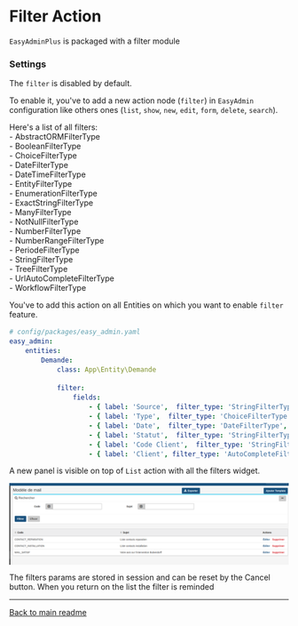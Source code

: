 # Filter Action

`EasyAdminPlus` is packaged with a filter module

### Settings

The `filter` is disabled by default.

To enable it, you've to add a new action node (`filter`) in `EasyAdmin` configuration like others ones (`list`, `show`, `new`, `edit`, `form`, `delete`, `search`).

Here's a list of all filters:<br/>
    - AbstractORMFilterType<br/>
    - BooleanFilterType<br/>
    - ChoiceFilterType<br/>
    - DateFilterType<br/>
    - DateTimeFilterType<br/>
    - EntityFilterType<br/>
    - EnumerationFilterType<br/>
    - ExactStringFilterType<br/>
    - ManyFilterType<br/>
    - NotNullFilterType<br/>
    - NumberFilterType<br/>
    - NumberRangeFilterType<br/>
    - PeriodeFilterType<br/>
    - StringFilterType<br/>
    - TreeFilterType<br/>
    - UrlAutoCompleteFilterType<br/>
    - WorkflowFilterType<br/>

You've to add this action on all Entities on which you want to enable `filter` feature.

```yaml
# config/packages/easy_admin.yaml
easy_admin:
    entities:
        Demande:
            class: App\Entity\Demande

            filter:
                fields:
                    - { label: 'Source',  filter_type: 'StringFilterType', property: 'source' }
                    - { label: 'Type',  filter_type: 'ChoiceFilterType', property: 'type', config: {choices: ['DI', 'CONTACT', 'INSTALLATION']} }
                    - { label: 'Date',  filter_type: 'DateFilterType', property: 'date' }
                    - { label: 'Statut',  filter_type: 'StringFilterType', property: 'status' }
                    - { label: 'Code Client',  filter_type: 'StringFilterType', property: 'codeClient' }
                    - { label: 'Client', filter_type: 'AutoCompleteFilterType', property: client, config: {'entity':'Client'} }

```


A new panel is visible on top of `List` action with all the filters widget.

  <p align="center">
      <img src="images/filter.png" align="center" alt="Generator generate" />
  </p>
 
The filters params are stored in session and can be reset by the Cancel button. When you return on the list the filter is reminded

-------

[Back to main readme](../README.md)
